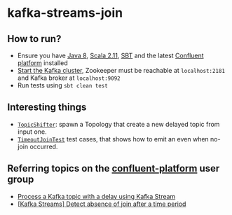 # kafka-streams-join

## How to run?

- Ensure you have [Java 8](http://www.oracle.com/technetwork/java/javase/downloads/jdk8-downloads-2133151.html),
[Scala 2.11](http://www.scala-lang.org/download/),
[SBT](http://www.scala-sbt.org/download.html) and the latest
[Confluent platform](http://www.confluent.io/download) installed
- [Start the Kafka cluster](http://docs.confluent.io/3.0.0/streams/quickstart.html#start-the-kafka-cluster),
Zookeeper must be reachable at `localhost:2181` and Kafka broker at `localhost:9092`
- Run tests using `sbt clean test`

## Interesting things

- [`TopicShifter`](https://github.com/ncolomer/kafka-streams-join/blob/master/src/test/scala/me/dummy/TopicShifter.scala): spawn a Topology that create a new delayed topic from input one.
- [`TimeoutJoinTest`](https://github.com/ncolomer/kafka-streams-join/blob/master/src/test/scala/me/dummy/TimeoutJoinTest.scala#L106-L164) test cases, that shows how to emit an even when no-join occurred.

## Referring topics on the [confluent-platform](https://groups.google.com/forum/#!forum/confluent-platform) user group

- [Process a Kafka topic with a delay using Kafka Stream](https://groups.google.com/forum/#!topic/confluent-platform/rn8CJu7Wfcw)
- [[Kafka Streams] Detect absence of join after a time period](https://groups.google.com/forum/#!topic/confluent-platform/KcKi54HZZdQ)
